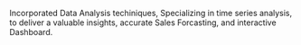 Incorporated Data Analysis techiniques, Specializing in time series analysis, to deliver a valuable insights, accurate Sales Forcasting, and interactive Dashboard.

